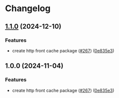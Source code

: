 # Changelog

## [1.1.0](https://github.com/juntossomosmais/time-out-market/compare/http-front-cache-v1.0.0...http-front-cache-v1.1.0) (2024-12-10)


### Features

* create http front cache package ([#267](https://github.com/juntossomosmais/time-out-market/issues/267)) ([0e835e3](https://github.com/juntossomosmais/time-out-market/commit/0e835e3b2c2cc25418abc4fb91530ded5a605e67))

## 1.0.0 (2024-11-04)


### Features

* create http front cache package ([#267](https://github.com/juntossomosmais/time-out-market/issues/267)) ([0e835e3](https://github.com/juntossomosmais/time-out-market/commit/0e835e3b2c2cc25418abc4fb91530ded5a605e67))
